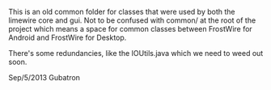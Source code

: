This is an old common folder for classes that were used by both the limewire core and gui.
Not to be confused with common/ at the root of the project which means a space for common
classes between FrostWire for Android and FrostWire for Desktop.

There's some redundancies, like the IOUtils.java which we need to weed out soon.

Sep/5/2013
Gubatron